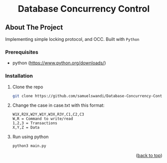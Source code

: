 
<a name="readme-top"></a>

<!-- PROJECT LOGO -->
<br />
<div align="center">
  <h1 align="center">Database Concurrency Control</h1>
</div>



<!-- ABOUT THE PROJECT -->
## About The Project
Implementing simple locking protocol, and OCC. Built with `Python`

<!-- GETTING STARTED -->
### Prerequisites

* python (https://www.python.org/downloads/)

### Installation
1. Clone the repo
   ```sh
   git clone https://github.com/samuelswandi/Database-Concurrency-Control
   ```
2. Change the case in case.txt with this format:
   ```
   W1X,R2X,W2Y,W1Y,W3X,R3Y,C1,C2,C3
   W,R = Command to write/read
   1,2,3 = Transactions
   X,Y,Z = Data
   ```

3. Run using python
   ```sh
   python3 main.py
   ```
  

<p align="right">(<a href="#readme-top">back to top</a>)</p>